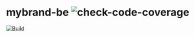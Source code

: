# mybrand-be ![check-code-coverage](https://img.shields.io/badge/code--coverage-86.45%25-green)

[![Build](https://github.com/cyusasnave/mybrand-be/actions/workflows/node.js.yml/badge.svg?branch=develop)](https://github.com/cyusasnave/mybrand-be/actions/workflows/node.js.yml)


